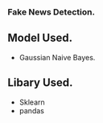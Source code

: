 ### Fake News Detection.

## Model Used.
- Gaussian Naive Bayes.

## Libary Used.
- Sklearn
- pandas

